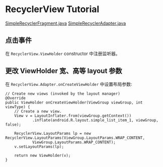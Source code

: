 # RecyclerView Tutorial

[SimpleRecyclerFragment.java](../../../app/src/main/java/me/li2/android/tutorial/BasicWidget/SimpleRecyclerView/SimpleRecyclerFragment.java)
[SimpleRecyclerAdapter.java](../../../app/src/main/java/me/li2/android/tutorial/BasicWidget/SimpleRecyclerView/SimpleRecyclerAdapter.java)

## 点击事件 ##

在 `RecyclerView.ViewHolder` constructor 中注册监听器。

## 更改 ViewHolder 宽、高等 layout 参数

在 `RecyclerView.Adapter.onCreateViewHolder` 中设置布局参数:

    // Create new views (invoked by the layout manager)
    @Override
    public ViewHolder onCreateViewHolder(ViewGroup viewGroup, int viewType) {
        // Create a new view.
        View v = LayoutInflater.from(viewGroup.getContext())
                .inflate(android.R.layout.simple_list_item_1, viewGroup, false);

        RecyclerView.LayoutParams lp = new RecyclerView.LayoutParams(ViewGroup.LayoutParams.WRAP_CONTENT,
                ViewGroup.LayoutParams.WRAP_CONTENT);
        v.setLayoutParams(lp);

        return new ViewHolder(v);
    }
